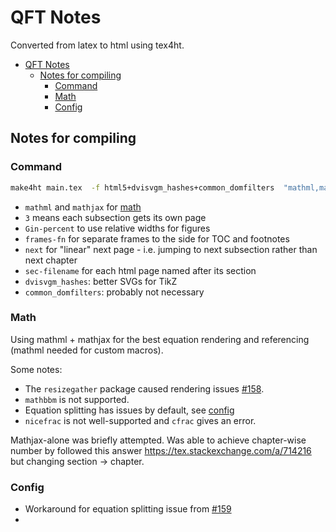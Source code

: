# QFT Notes

Converted from latex to html using tex4ht.

- [QFT Notes](#qft-notes)
  - [Notes for compiling](#notes-for-compiling)
    - [Command](#command)
    - [Math](#math)
    - [Config](#config)


## Notes for compiling

### Command

```bash
make4ht main.tex  -f html5+dvisvgm_hashes+common_domfilters  "mathml,mathjax,3,Gin-percent,frames-fn,next,sec-filename" -c config.cfg
```

 - `mathml` and `mathjax` for [math](#math)
 - `3` means each subsection gets its own page
 - `Gin-percent` to use relative widths for figures
 - `frames-fn` for separate frames to the side for TOC and footnotes
 - `next` for "linear" next page - i.e. jumping to next subsection rather than next chapter
 - `sec-filename` for each html page named after its section
 - `dvisvgm_hashes`: better SVGs for TikZ
 - `common_domfilters`: probably not necessary

### Math

Using mathml + mathjax for the best equation rendering and referencing (mathml needed for custom macros).

Some notes:

 - The `resizegather` package caused rendering issues [#158](https://github.com/michal-h21/make4ht/issues/158).
 - `mathbbm` is not supported.
 - Equation splitting has issues by default, see [config](#config)
 - `nicefrac` is not well-supported and `cfrac` gives an error.


Mathjax-alone was briefly attempted. Was able to achieve chapter-wise number by followed this answer https://tex.stackexchange.com/a/714216 but changing section $\rightarrow$ chapter.


### Config

 - Workaround for equation splitting issue from [#159](https://github.com/michal-h21/make4ht/issues/159)
 - 